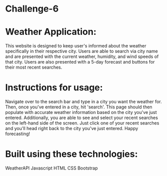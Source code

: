 # Challenge-6

# Weather Application:
This website is designed to keep user's informed about the weather specifically in their respective city. Users are able to search via city name and are presented with the current weather, humidity, and wind speeds of that city. Users are also presented with a 5-day forecast and buttons for their most recent searches.

# Instructions for usage:
Navigate over to the search bar and type in a city you want the weather for. Then, once you've entered in a city, hit 'search'. This page should then populate with accurate weather information based on the city you've just entered. Additionally, you are able to see and select your recent searches on the left-hand side of the screen. Just click one of your recent searches and you'll head right back to the city you've just entered. Happy forecasting!

# Built using these technologies:
  WeatherAPI
  Javascript
  HTML
  CSS
  Bootstrap